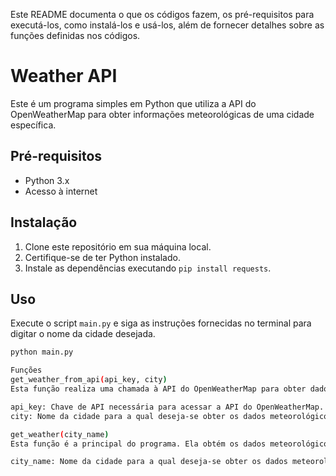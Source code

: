 Este README documenta o que os códigos fazem, os pré-requisitos para executá-los, como instalá-los e usá-los, além de fornecer detalhes sobre as funções definidas nos códigos. 

# Weather API
Este é um programa simples em Python que utiliza a API do OpenWeatherMap para obter informações meteorológicas de uma cidade específica.

## Pré-requisitos
- Python 3.x
- Acesso à internet

## Instalação
1. Clone este repositório em sua máquina local.
2. Certifique-se de ter Python instalado.
3. Instale as dependências executando `pip install requests`.

## Uso
Execute o script `main.py` e siga as instruções fornecidas no terminal para digitar o nome da cidade desejada.

```bash
python main.py

Funções
get_weather_from_api(api_key, city)
Esta função realiza uma chamada à API do OpenWeatherMap para obter dados meteorológicos de uma cidade específica.

api_key: Chave de API necessária para acessar a API do OpenWeatherMap.
city: Nome da cidade para a qual deseja-se obter os dados meteorológicos.

get_weather(city_name)
Esta função é a principal do programa. Ela obtém os dados meteorológicos da cidade fornecida e os exibe no terminal.

city_name: Nome da cidade para a qual deseja-se obter os dados meteorológicos.



